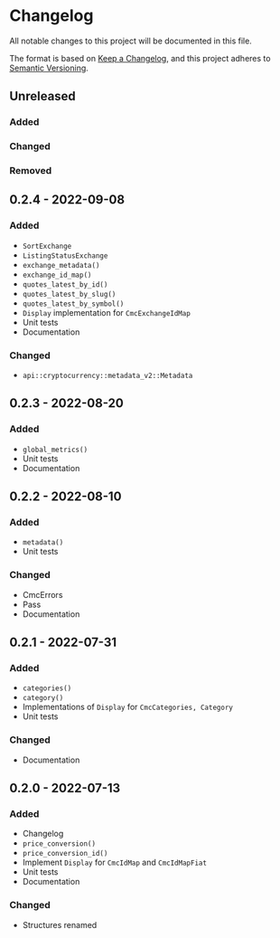 # Changelog
All notable changes to this project will be documented in this file.

The format is based on [Keep a Changelog](https://keepachangelog.com/en/1.0.0/),
and this project adheres to [Semantic Versioning](https://semver.org/spec/v2.0.0.html).

## Unreleased
### Added

### Changed

### Removed

## 0.2.4 - 2022-09-08
### Added
- `SortExchange`
- `ListingStatusExchange`
- `exchange_metadata()`
- `exchange_id_map()`
- `quotes_latest_by_id()`
- `quotes_latest_by_slug()`
- `quotes_latest_by_symbol()`
- `Display` implementation for `CmcExchangeIdMap`
- Unit tests
- Documentation

### Changed
- `api::cryptocurrency::metadata_v2::Metadata`

## 0.2.3 - 2022-08-20
### Added
- `global_metrics()`
- Unit tests
- Documentation

## 0.2.2 - 2022-08-10
### Added
- `metadata()`
- Unit tests

### Changed
- CmcErrors
- Pass
- Documentation

## 0.2.1 - 2022-07-31
### Added
- `categories()`
- `category()`
- Implementations of `Display` for `CmcCategories, Category`
- Unit tests

### Changed
- Documentation

## 0.2.0 - 2022-07-13
### Added
- Changelog
- `price_conversion()`
- `price_conversion_id()`
- Implement `Display` for `CmcIdMap` and `CmcIdMapFiat`
- Unit tests
- Documentation

### Changed
- Structures renamed
